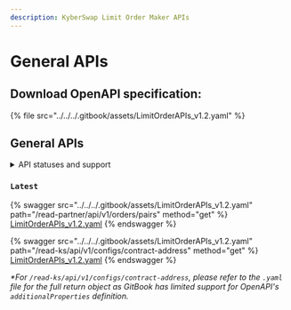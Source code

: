 ```yaml
---
description: KyberSwap Limit Order Maker APIs
---
```


# General APIs

## Download OpenAPI specification:

{% file src="../../../.gitbook/assets/LimitOrderAPIs_v1.2.yaml" %}

## General APIs

<details>

<summary>API statuses and support</summary>

KyberSwap APIs uses the following statuses to minimize version miscommunications and ensure an uninterrupted service for the end user:

* `Latest`: API is functional and supported. This is the recommended version for all integrators (new and existing).
* `Legacy`: API remains functional with support for bugs only. No new feature updates.
* `Deprecated`: API is no longer functional and is not supported.

For all developers, it is highly recommended that you refer to the API with the `Latest` tag to ensure access to the latest features as well as improved service quality and efficiency. APIs which are planned to be sunset will be tagged `Legacy` during the transition period and thereafter moved to `Deprecated`.

The KyberSwap Docs will continue to maintain information regarding `Legacy` and `Deprecated` APIs.

</details>

### `Latest`

{% swagger src="../../../.gitbook/assets/LimitOrderAPIs_v1.2.yaml" path="/read-partner/api/v1/orders/pairs" method="get" %}
[LimitOrderAPIs_v1.2.yaml](../../../.gitbook/assets/LimitOrderAPIs_v1.2.yaml)
{% endswagger %}

{% swagger src="../../../.gitbook/assets/LimitOrderAPIs_v1.2.yaml" path="/read-ks/api/v1/configs/contract-address" method="get" %}
[LimitOrderAPIs_v1.2.yaml](../../../.gitbook/assets/LimitOrderAPIs_v1.2.yaml)
{% endswagger %}

_\*For `/read-ks/api/v1/configs/contract-address`, please refer to the `.yaml` file for the full return object as GitBook has limited support for OpenAPI's `additionalProperties` definition._
